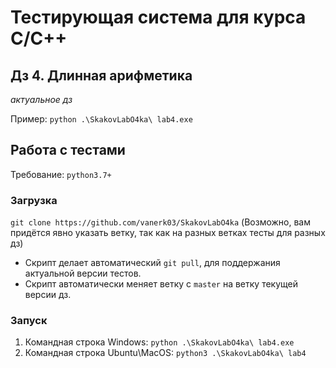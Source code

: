 # Тестирующая система для курса C/C++

## Дз 4. Длинная арифметика

_актуальное дз_

Пример: `python .\SkakovLabO4ka\ lab4.exe`

## Работа с тестами
Требование: `python3.7+`

### Загрузка
`git clone https://github.com/vanerk03/SkakovLabO4ka` (Возможно, вам придётся явно указать ветку, так как на разных ветках тесты для разных дз)

+ Скрипт делает автоматический `git pull`, для поддержания актуальной версии тестов.
+ Скрипт автоматически меняет ветку с `master` на ветку текущей версии дз.

### Запуск
1. Командная строка Windows: `python .\SkakovLabO4ka\ lab4.exe`
2. Командная строка Ubuntu\MacOS: `python3 .\SkakovLabO4ka\ lab4`
